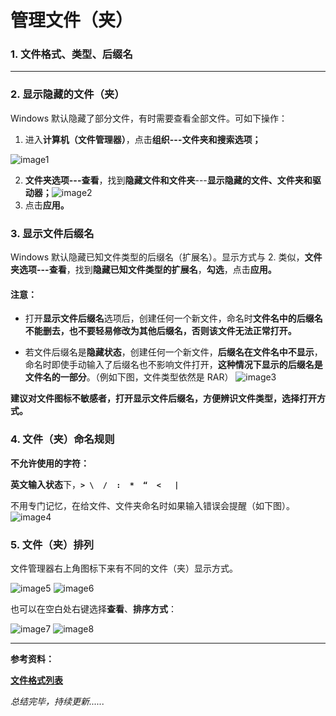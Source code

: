 # 管理文件（夹）

### 1. 文件格式、类型、后缀名
--- 
### 2. 显示隐藏的文件（夹）
Windows 默认隐藏了部分文件，有时需要查看全部文件。可如下操作：

1. 进入**计算机（文件管理器）**，点击**组织---文件夹和搜索选项；**

 ![image1](https://41.media.tumblr.com/daded4f73d2c37f2ddfe7ded73b7d842/tumblr_nvy3l2qb1j1uft3xho1_400.png)

2. **文件夹选项---查看**，找到**隐藏文件和文件夹**---**显示隐藏的文件、文件夹和驱动器；**![image2](https://40.media.tumblr.com/abaa5783ccb95c9050a1fb6837200b32/tumblr_nvy3l2qb1j1uft3xho2_400.png)
3. 点击**应用。**

### 3. 显示文件后缀名

Windows 默认隐藏已知文件类型的后缀名（扩展名）。显示方式与 2.  类似，**文件夹选项---查看**，找到**隐藏已知文件类型的扩展名**，**勾选**，点击**应用。**

#### 注意：

* 打开**显示文件后缀名**选项后，创建任何一个新文件，命名时**文件名中的后缀名不能删去，也不要轻易修改为其他后缀名，否则该文件无法正常打开。**

* 若文件后缀名是**隐藏状态**，创建任何一个新文件，**后缀名在文件名中不显示**，命名时即使手动输入了后缀名也不影响文件打开，**这种情况下显示的后缀名是文件名的一部分**。（例如下图，文件类型依然是 RAR）
![image3](https://41.media.tumblr.com/756ca622f0d480095e9b74015b343f96/tumblr_nvy3l2qb1j1uft3xho4_500.png)

**建议对文件图标不敏感者，打开显示文件后缀名，方便辨识文件类型，选择打开方式。**

### 4. 文件（夹）命名规则
**不允许使用的字符：**

**英文输入状态**下，**`> \  /  :  *  “  <   |`**

不用专门记忆，在给文件、文件夹命名时如果输入错误会提醒（如下图）。
![image4](https://40.media.tumblr.com/658e9c819ea1e2c9b16437daca4a07ef/tumblr_nvy3l2qb1j1uft3xho3_400.png)

### 5. 文件（夹）排列
文件管理器右上角图标下来有不同的文件（夹）显示方式。

![image5](https://41.media.tumblr.com/3ac639cc2e6e52f6b5b6425023b0b0f2/tumblr_nvy3l2qb1j1uft3xho5_250.png)
![image6](https://40.media.tumblr.com/6c321d8ea1872b23f7370f65cc456dd1/tumblr_nvy3l2qb1j1uft3xho6_500.png)

也可以在空白处右键选择**查看**、**排序方式**：

![image7](https://40.media.tumblr.com/84c8af7c0763fee61ac32d9c267c26dc/tumblr_nvy3l2qb1j1uft3xho7_400.png)
![image8](https://41.media.tumblr.com/7fb47117b010840b87ba9d7f658eb55e/tumblr_nvy3l2qb1j1uft3xho8_400.png)

--- 
**参考资料：**

**[文件格式列表](https://zh.wikipedia.org/wiki/%E6%96%87%E4%BB%B6%E6%A0%BC%E5%BC%8F%E5%88%97%E8%A1%A8)**



*总结完毕，持续更新......*
